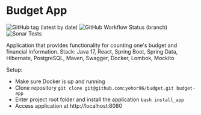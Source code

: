 # Budget App

![GitHub tag (latest by date)](https://img.shields.io/github/v/tag/yehor96/budget?label=version&style=plastic)
![GitHub Workflow Status (branch)](https://img.shields.io/github/actions/workflow/status/yehor96/budget/build.yml?branch=master&style=plastic)
![Sonar Tests](https://img.shields.io/sonar/tests/yehor96_budget/master?compact_message&server=https%3A%2F%2Fsonarcloud.io&style=plastic)

Application that provides functionality for counting one's budget and financial information.
Stack: Java 17, React, Spring Boot, Spring Data, Hibernate, PostgreSQL, Maven, Swagger, Docker, Lombok, Mockito

Setup:
- Make sure Docker is up and running
- Clone repository 
 `git clone git@github.com:yehor96/budget.git budget-app`
- Enter project root folder and install the application `bash install_app`
- Access application at http://localhost:8080